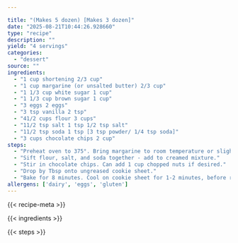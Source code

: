```yaml
---

title: "(Makes 5 dozen) [Makes 3 dozen]"
date: "2025-08-21T10:44:26.928660"
type: "recipe"
description: ""
yield: "4 servings"
categories:
  - "dessert"
source: ""
ingredients:
  - "1 cup shortening 2/3 cup"
  - "1 cup margarine (or unsalted butter) 2/3 cup"
  - "1 1/3 cup white sugar 1 cup"
  - "1 1/3 cup brown sugar 1 cup"
  - "3 eggs 2 eggs"
  - "3 tsp vanilla 2 tsp"
  - "41/2 cups flour 3 cups"
  - "11/2 tsp salt 1 tsp 1/2 tsp salt"
  - "11/2 tsp soda 1 tsp [3 tsp powder/ 1/4 tsp soda]"
  - "3 cups chocolate chips 2 cup"
steps:
  - "Preheat oven to 375°. Bring margarine to room temperature or slightly melted. Cream shortening, margarine and sugars for 6-8 minutes until fluffy. Add eggs and vanilla, beat well."
  - "Sift flour, salt, and soda together - add to creamed mixture."
  - "Stir in chocolate chips. Can add 1 cup chopped nuts if desired."
  - "Drop by Tbsp onto ungreased cookie sheet."
  - "Bake for 8 minutes. Cool on cookie sheet for 1-2 minutes, before removing to cooling rack."
allergens: ['dairy', 'eggs', 'gluten']
---
```


{{< recipe-meta >}}

{{< ingredients >}}

{{< steps >}}
